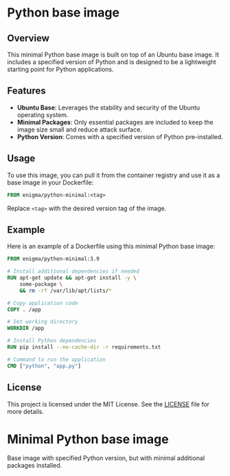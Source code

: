 # Python base image

## Overview
This minimal Python base image is built on top of an Ubuntu base image. It includes a specified version of Python and is designed to be a lightweight starting point for Python applications.

## Features
- **Ubuntu Base**: Leverages the stability and security of the Ubuntu operating system.
- **Minimal Packages**: Only essential packages are included to keep the image size small and reduce attack surface.
- **Python Version**: Comes with a specified version of Python pre-installed.

## Usage
To use this image, you can pull it from the container registry and use it as a base image in your Dockerfile:

```dockerfile
FROM enigma/python-minimal:<tag>
```

Replace `<tag>` with the desired version tag of the image.

## Example
Here is an example of a Dockerfile using this minimal Python base image:

```dockerfile
FROM enigma/python-minimal:3.9

# Install additional dependencies if needed
RUN apt-get update && apt-get install -y \
    some-package \
    && rm -rf /var/lib/apt/lists/*

# Copy application code
COPY . /app

# Set working directory
WORKDIR /app

# Install Python dependencies
RUN pip install --no-cache-dir -r requirements.txt

# Command to run the application
CMD ["python", "app.py"]
```

## License
This project is licensed under the MIT License. See the [LICENSE](LICENSE) file for more details.
# Minimal Python base image
Base image with specified Python version, but with minimal additional packages installed.